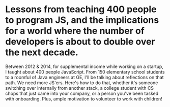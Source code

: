 
# Lessons from teaching 400 people to program JS, and the implications for a world where the number of developers is about to double over the next decade. 

Between 2012 & 2014, for supplemental income while working on a startup, I 
taught about 400 people JavaScript. From 150 elementary school students to a roomful of Java engineers at GE, 
I'll be talking about reflections on that path. We need more JS'ers. Here's how to do that, whether it's someone
switching over internally from another stack, a college student with CS chops that just came into your company, 
or a person you've been tasked with onboarding. Plus, ample motivation to volunteer to work with children!
